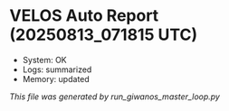# VELOS Auto Report (20250813_071815 UTC)

- System: OK
- Logs: summarized
- Memory: updated

_This file was generated by run_giwanos_master_loop.py_
